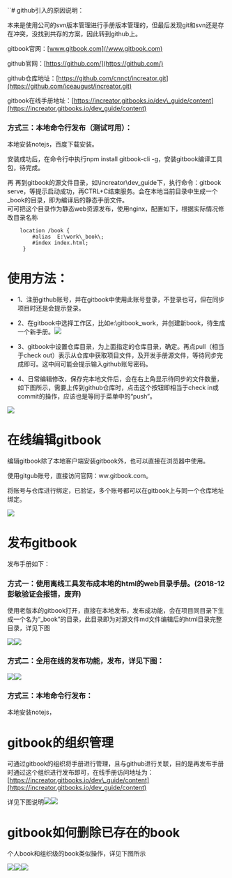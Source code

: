 \`\`\# github引入的原因说明：

本来是使用公司的svn版本管理进行手册版本管理的，但最后发现git和svn还是存在冲突，没找到共存的方案，因此转到github上。

gitbook官网：[www.gitbook.com](/www.gitbook.com)

github官网：[https://github.com/](https://github.com/)

github仓库地址：[https://github.com/cnnct/increator.git](https://github.com/iceaugust/increator.git)

gitbook在线手册地址：[https://increator.gitbooks.io/dev\_guide/content](https://increator.gitbooks.io/dev_guide/content)

### 方式三：本地命令行发布（测试可用）：

本地安装notejs，百度下载安装。

安装成功后，在命令行中执行npm install gitbook-cli -g，安装gitbook编译工具包，待完成。

再 再到gitbook的源文件目录，如\increator\dev\_guide下，执行命令：gitbook serve，等提示启动成功，再CTRL+C结束服务。会在本地当前目录中生成一个\_book的目录，即为编译后的静态手册文件。  
可可把这个目录作为静态web资源发布，使用nginx，配置如下，根据实际情况修改目录名称

```
    location /book {
        #alias  E:\work\_book\;
        #index index.html;        
     }
```

# 使用方法：

* 1、注册github账号，并在gitbook中使用此账号登录，不登录也可，但在同步项目时还是会提示登录。
* 2、在gitbook中选择工作区，比如e:\gitbook\_work，并创建新book，待生成一个新手册。![](/assets/import.png)

* 3、gitbook中设置仓库目录，为上面指定的仓库目录，确定。再点pull（相当于check out）表示从仓库中获取项目文件，及开发手册源文件，等待同步完成即可。这中间可能会提示输入github账号密码。

* 4、日常编辑修改，保存完本地文件后，会在右上角显示待同步的文件数量，如下图所示，需要上传到github仓库时，点击这个按钮即相当于check in或commit的操作，应该也是等同于菜单中的“push”。

![](/assets/push.png)

# 在线编辑gitbook

编辑gitbook除了本地客户端安装gitbook外，也可以直接在浏览器中使用。

使用gitgub账号，直接访问官网：ww.gitbook.com。

将账号与仓库进行绑定，已验证，多个账号都可以在gitbook上与同一个仓库地址绑定。

![](/assets/creatbook_fromgit.png)

# 发布gitbook

发布手册如下：

### 方式一：使用离线工具发布成本地的html的web目录手册。\(2018-12彭敏验证会报错，废弃\)

使用老版本的gitbook打开，直接在本地发布，发布成功能，会在项目同目录下生成一个名为“\_book”的目录，此目录即为对源文件md文件编辑后的html目录完整目录，详见下图

![](/assets/publish4.png)![](/assets/publish5.png)

### 方式二：全用在线的发布功能，发布，详见下图：

![](/assets/publish2.png)![](/assets/publish3.png)

### 方式三：本地命令行发布：

本地安装notejs，

# gitbook的组织管理

可通过gitbook的组织将手册进行管理，且与github进行关联，目的是再发布手册时通过这个组织进行发布即可，在线手册访问地址为：[https://increator.gitbooks.io/dev\_guide/content](https://increator.gitbooks.io/dev_guide/content)

详见下图说明![](/assets/gitbook_org01.png)![](/assets/gitbook_members.png)

# gitbook如何删除已存在的book

个人book和组织级的book类似操作，详见下图所示

![](/assets/delete_book_01.png)![](/assets/delete_book_02.png)![](/assets/delete_book_03.png)

